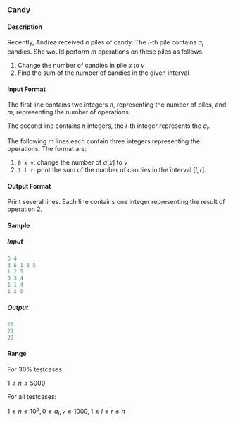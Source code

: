 ### Candy

#### Description

Recently, Andrea received $n$ piles of candy. The $i$-th pile contains $a_i$ candies. She would perform $m$ operations on these piles as follows:

1. Change the number of candies in pile $x$ to $v$
2. Find the sum of the number of candies in the given interval

#### Input Format

The first line contains two integers $n$, representing the number of piles, and $m$, representing the number of operations.

The second line contains $n$ integers, the $i$-th integer represents the $a_i$.

The following $m$ lines each contain three integers representing the operations. The format are:

1. `0 x v`: change the number of $a[x]$ to $v$
2. `1 l r`: print the sum of the number of candies in the interval $[l,r]$.

#### Output Format

Print several lines. Each line contains one integer representing the result of operation 2.

#### Sample

##### Input

```mathematica
5 4
3 6 1 8 5
1 2 5
0 3 4
1 1 4
1 2 5
```

##### Output

```mathematica
20
21
23
```

#### Range

For 30% testcases:

$1≤n≤5000$

For all testcases:

$1≤n≤10^5,0≤a_i,v≤1000,1≤l≤r≤n$